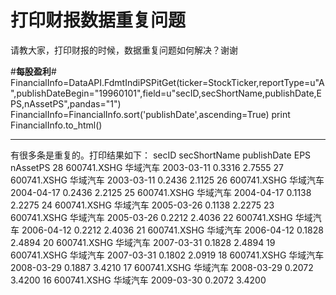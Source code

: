 # 打印财报数据重复问题

请教大家，打印财报的时候，数据重复问题如何解决？谢谢

#**************************每股盈利**************************#
FinancialInfo=DataAPI.FdmtIndiPSPitGet(ticker=StockTicker,reportType=u"A",publishDateBegin="19960101",field=u"secID,secShortName,publishDate,EPS,nAssetPS",pandas="1")
FinancialInfo=FinancialInfo.sort('publishDate',ascending=True)
print FinancialInfo.to_html()
************************************************************
有很多条是重复的。打印结果如下：
      secID	secShortName	publishDate	EPS	nAssetPS
28	600741.XSHG	华域汽车	2003-03-11	0.3316	2.7555
27	600741.XSHG	华域汽车	2003-03-11	0.2436	2.1125
26	600741.XSHG	华域汽车	2004-04-17	0.2436	2.2125
25	600741.XSHG	华域汽车	2004-04-17	0.1138	2.2275
24	600741.XSHG	华域汽车	2005-03-26	0.1138	2.2275
23	600741.XSHG	华域汽车	2005-03-26	0.2212	2.4036
22	600741.XSHG	华域汽车	2006-04-12	0.2212	2.4036
21	600741.XSHG	华域汽车	2006-04-12	0.1828	2.4894
20	600741.XSHG	华域汽车	2007-03-31	0.1828	2.4894
19	600741.XSHG	华域汽车	2007-03-31	0.1802	2.0919
18	600741.XSHG	华域汽车	2008-03-29	0.1887	3.4210
17	600741.XSHG	华域汽车	2008-03-29	0.2072	3.4200
16	600741.XSHG	华域汽车	2009-03-30	0.2072	3.4200

